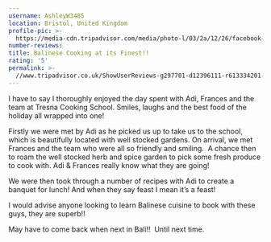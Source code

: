 ```yaml
---
username: AshleyW3485
location: Bristol, United Kingdom
profile-pic: >-
  https://media-cdn.tripadvisor.com/media/photo-l/03/2a/12/26/facebook-avatar.jpg
number-reviews:
title: Balinese Cooking at its Finest!!
rating: '5'
permalink: >-
  //www.tripadvisor.co.uk/ShowUserReviews-g297701-d12396111-r613334201-Tresna_Bali_Cooking_School-Ubud_Gianyar_Bali.html
---
```


I have to say I thoroughly enjoyed the day spent with Adi, Frances and the team at Tresna Cooking School. Smiles, laughs and the best food of the holiday all wrapped into one!

Firstly we were met by Adi as he picked us up to take us to the school, which is beautifully located with well stocked gardens. On arrival, we met Frances and the team who were all so friendly and smiling. &nbsp;A chance then to roam the well stocked herb and spice garden to pick some fresh produce to cook with. Adi & Frances really know what they are going!&nbsp;

We were then took through a number of recipes with Adi to create a banquet for lunch! And when they say feast I mean it’s a feast!&nbsp;

I would advise anyone looking to learn Balinese cuisine to book with these guys, they are superb!!&nbsp;

May have to come back when next in Bali!! &nbsp;Until next time.